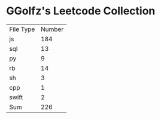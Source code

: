 # GGolfz's Leetcode Collection

<table><tr><td>File Type</td><td>Number</td></tr><tr><td>js</td><td>184</td></tr><tr><td>sql</td><td>13</td></tr><tr><td>py</td><td>9</td></tr><tr><td>rb</td><td>14</td></tr><tr><td>sh</td><td>3</td></tr><tr><td>cpp</td><td>1</td></tr><tr><td>swift</td><td>2</td></tr><tr><td>Sum</td><td>226</td></tr></table>